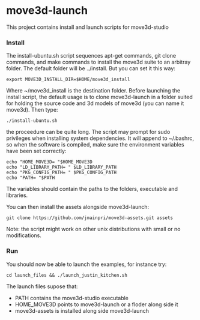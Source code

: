 move3d-launch
=============

This project contains install and launch scripts for move3d-studio

### Install

The install-ubuntu.sh script sequences apt-get commands, git clone commands, and make commands to install the move3d suite to an arbitray folder. The default folder will be ../install. But you can set it this way:

    export MOVE3D_INSTALL_DIR=$HOME/move3d_install

Where ~/move3d_install is the destination folder. Before launching the install script, the default usage is to clone move3d-launch in a folder suited for holding the source code and 3d models of move3d (you can name it move3d). Then type:

    ./install-ubuntu.sh

the proceedure can be quite long. The script may prompt for sudo privileges when installing system dependencies. It will append to ~/.bashrc, so when the software is compiled, make sure the environment variables have been set correctly:

    echo "HOME_MOVE3D= "$HOME_MOVE3D
    echo "LD_LIBRARY_PATH= " $LD_LIBRARY_PATH
    echo "PKG_CONFIG_PATH= " $PKG_CONFIG_PATH
    echo "PATH= "$PATH
    
The variables should contain the paths to the folders, executable and libraries.


You can then install the assets alongside move3d-launch:

    git clone https://github.com/jmainpri/move3d-assets.git assets
    
    
Note: the script might work on other unix distributions with small or no modifications.

    
    
### Run


You should now be able to launch the examples, for instance try:

    cd launch_files && ./launch_justin_kitchen.sh
    
The launch files supose that:

* PATH contains the move3d-studio executable
* HOME_MOVE3D points to move3d-launch or a floder along side it
* move3d-assets is installed along side move3d-launch
